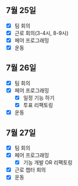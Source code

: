 ## 7월 25일

- [x] 팀 회의
- [x] 근로 회의(3-4시, 8-9시)
- [x] 페어 프로그래밍
- [x] 운동

## 7월 26일

- [x] 팀 회의
- [x] 페어 프로그래밍
  - [x] 일정 기능 하기
  - [x] 투표 리팩토링
- [x] 운동

## 7월 27일

- [x] 팀 회의
- [x] 페어 프로그래밍
  - [x] 기능 개발 OR 리팩토링
- [x] 근로 챕터 회의
- [x] 운동
